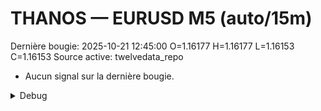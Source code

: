 # THANOS — EURUSD M5 (auto/15m)
Dernière bougie: 2025-10-21 12:45:00  O=1.16177  H=1.16177  L=1.16153  C=1.16153
Source active: twelvedata_repo

- Aucun signal sur la dernière bougie.

<details><summary>Debug</summary>

- TD_API_KEY manquant.

</details>